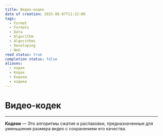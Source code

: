 ```yaml
---
title: Видео-кодек
date of creation: 2025-08-07T11:22:00
tags:
  - Format
  - Formats
  - Data
  - Algorithm
  - Algorithms
  - Developing
  - Web
read status: true
completion status: false
aliases:
  - кодек
  - Кодек
  - Кодеки
  - кодеки
---
```

# Видео-кодек
---

**Кодеки** — Это алгоритмы сжатия и распаковки, предназначенные для уменьшения размера видео с сохранением его качества.
